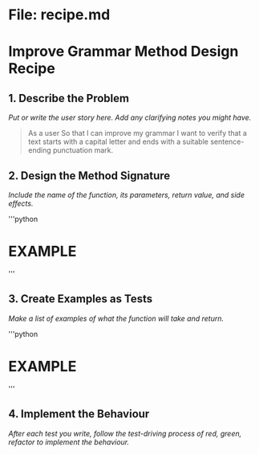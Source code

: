# File: recipe.md
# Improve Grammar Method Design Recipe


## 1. Describe the Problem

_Put or write the user story here. Add any clarifying notes you might have._

> As a user
> So that I can improve my grammar
> I want to verify that a text starts with a capital letter and ends with a suitable sentence-ending punctuation mark.

## 2. Design the Method Signature

_Include the name of the function, its parameters, return value, and side effects._

'''python
# EXAMPLE 

'''

## 3. Create Examples as Tests

_Make a list of examples of what the function will take and return._

'''python
# EXAMPLE 

'''

## 4. Implement the Behaviour

_After each test you write, follow the test-driving process of red, green, refactor to implement the behaviour._